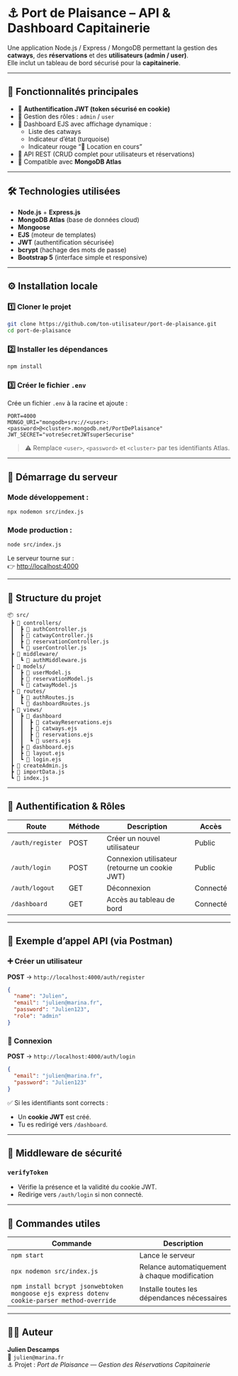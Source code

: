 # ⚓️ Port de Plaisance – API & Dashboard Capitainerie

Une application Node.js / Express / MongoDB permettant la gestion des **catways**, des **réservations** et des **utilisateurs (admin / user)**.  
Elle inclut un tableau de bord sécurisé pour la **capitainerie**.

---

## 🚀 Fonctionnalités principales

- 🔐 **Authentification JWT (token sécurisé en cookie)**
- 👥 Gestion des rôles : `admin` / `user`
- 🧭 Dashboard EJS avec affichage dynamique :
  - Liste des catways
  - Indicateur d’état (turquoise)
  - Indicateur rouge “📍 Location en cours”
- 🧱 API REST (CRUD complet pour utilisateurs et réservations)
- 🧰 Compatible avec **MongoDB Atlas**

---

## 🛠️ Technologies utilisées

- **Node.js** + **Express.js**
- **MongoDB Atlas** (base de données cloud)
- **Mongoose**
- **EJS** (moteur de templates)
- **JWT** (authentification sécurisée)
- **bcrypt** (hachage des mots de passe)
- **Bootstrap 5** (interface simple et responsive)

---

## ⚙️ Installation locale

### 1️⃣ Cloner le projet
```bash
git clone https://github.com/ton-utilisateur/port-de-plaisance.git
cd port-de-plaisance
```

### 2️⃣ Installer les dépendances
```bash
npm install
```

### 3️⃣ Créer le fichier `.env`
Crée un fichier `.env` à la racine et ajoute :

```env
PORT=4000
MONGO_URI="mongodb+srv://<user>:<password>@<cluster>.mongodb.net/PortDePlaisance"
JWT_SECRET="votreSecretJWTsuperSecurise"
```

> ⚠️ Remplace `<user>`, `<password>` et `<cluster>` par tes identifiants Atlas.

---

## 🧩 Démarrage du serveur

### Mode développement :
```bash
npx nodemon src/index.js
```

### Mode production :
```bash
node src/index.js
```

Le serveur tourne sur :  
👉 [http://localhost:4000](http://localhost:4000)

---

## 🧾 Structure du projet

```
📦 src/
 ┣ 📂 controllers/
 ┃  ┣ 📜 authController.js  
 ┃  ┣ 📜 catwayController.js
 ┃  ┣ 📜 reservationController.js
 ┃  ┗ 📜 userController.js
 ┣ 📂 middleware/
 ┃  ┗ 📜 authMiddleware.js
 ┣ 📂 models/
 ┃  ┣ 📜 userModel.js
 ┃  ┣ 📜 reservationModel.js
 ┃  ┗ 📜 catwayModel.js
 ┣ 📂 routes/
 ┃  ┣ 📜 authRoutes.js
 ┃  ┗ 📜 dashboardRoutes.js
 ┣ 📂 views/
 ┃  ┣ 📂 dashboard
 ┃  ┃  ┣ 📜 catwayReservations.ejs
 ┃  ┃  ┣ 📜 catways.ejs
 ┃  ┃  ┣ 📜 reservations.ejs
 ┃  ┃  ┗ 📜 users.ejs
 ┃  ┣ 📜 dashboard.ejs
 ┃  ┣ 📜 layout.ejs
 ┃  ┗ 📜 login.ejs
 ┣ 📜 createAdmin.js
 ┣ 📜 importData.js
 ┗ 📜 index.js
```

---

## 🔑 Authentification & Rôles

| Route | Méthode | Description | Accès |
|--------|----------|--------------|--------|
| `/auth/register` | POST | Créer un nouvel utilisateur | Public |
| `/auth/login` | POST | Connexion utilisateur (retourne un cookie JWT) | Public |
| `/auth/logout` | GET | Déconnexion | Connecté |
| `/dashboard` | GET | Accès au tableau de bord | Connecté |


---

## 🧪 Exemple d’appel API (via Postman)

### ➕ Créer un utilisateur
**POST** → `http://localhost:4000/auth/register`
```json
{
  "name": "Julien",
  "email": "julien@marina.fr",
  "password": "Julien123",
  "role": "admin"
}
```

### 🔐 Connexion
**POST** → `http://localhost:4000/auth/login`
```json
{
  "email": "julien@marina.fr",
  "password": "Julien123"
}
```

✅ Si les identifiants sont corrects :
- Un **cookie JWT** est créé.
- Tu es redirigé vers `/dashboard`.

---

## 🔐 Middleware de sécurité

### `verifyToken`
- Vérifie la présence et la validité du cookie JWT.  
- Redirige vers `/auth/login` si non connecté.

---

## 🧹 Commandes utiles

| Commande | Description |
|-----------|--------------|
| `npm start` | Lance le serveur |
| `npx nodemon src/index.js` | Relance automatiquement à chaque modification |
| `npm install bcrypt jsonwebtoken mongoose ejs express dotenv cookie-parser method-override` | Installe toutes les dépendances nécessaires |

---

## 🧑‍💻 Auteur

**Julien Descamps**  
📧 `julien@marina.fr`  
⚓ Projet : *Port de Plaisance — Gestion des Réservations Capitainerie*
